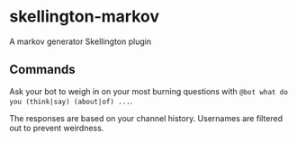 # skellington-markov
A markov generator Skellington plugin

## Commands

Ask your bot to weigh in on your most burning questions with `@bot what do you (think|say) (about|of) ...`.

The responses are based on your channel history. Usernames are filtered out to prevent weirdness.
